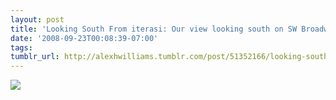 ```yaml
---
layout: post
title: 'Looking South From iterasi: Our view looking south on SW Broadway.'
date: '2008-09-23T00:08:39-07:00'
tags: 
tumblr_url: http://alexhwilliams.tumblr.com/post/51352166/looking-south-from-iterasi-our-view-looking-south
---
```

<img src="http://25.media.tumblr.com/EXq6qISREe7qdjfr65VGCgWKo1_250.jpg"/>
